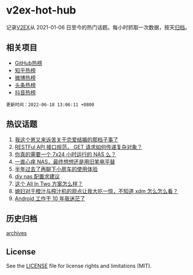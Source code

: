 # v2ex-hot-hub

 记录[V2EX](https://www.v2ex.com/)从 2021-01-06 日至今的热门话题。每小时抓取一次数据，按天[归档](archives)。
 
 ## 相关项目

- [GitHub热榜](https://github.com/lonnyzhang423/github-hot-hub)
- [知乎热榜](https://github.com/lonnyzhang423/zhihu-hot-hub)
- [微博热榜](https://github.com/lonnyzhang423/weibo-hot-hub)
- [头条热榜](https://github.com/lonnyzhang423/toutiao-hot-hub)
- [抖音热榜](https://github.com/lonnyzhang423/douyin-hot-hub)


 `更新时间：2022-06-18 13:06:11 +0800`

## 热议话题

1. [我这个崽又来诉苦关于恋爱结婚的那档子事了](https://www.v2ex.com/t/860292)
1. [RESTFul API 接口规范， GET 请求如何传递复杂对象？](https://www.v2ex.com/t/860356)
1. [你真的需要一个 7x24 小时运行的 NAS 么？](https://www.v2ex.com/t/860428)
1. [一直心痒 NAS，最终想想还是用旧笔电平替](https://www.v2ex.com/t/860282)
1. [半年过去了再聊下小房车的使用体验](https://www.v2ex.com/t/860288)
1. [diy nas 配置求建议](https://www.v2ex.com/t/860275)
1. [这个 All In Two 方案怎么样？](https://www.v2ex.com/t/860324)
1. [媳妇对于橙汁与榨汁机的观点让我大吃一惊，不知道 xdm 怎么怎么看？](https://www.v2ex.com/t/860392)
1. [Android 工作干 10 年我迷茫了](https://www.v2ex.com/t/860443)

## 历史归档

[archives](archives)

## License

See the [LICENSE](LICENSE) file for license rights and limitations (MIT).
